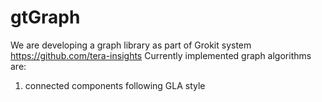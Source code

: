 # gtGraph
We are developing a graph library as part of Grokit system https://github.com/tera-insights
Currently implemented graph algorithms are:
1. connected components following GLA style
